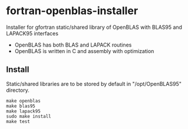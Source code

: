 # fortran-openblas-installer

Installer for gfortran static/shared library of OpenBLAS with BLAS95 and LAPACK95 interfaces

- OpenBLAS has both BLAS and LAPACK routines
- OpenBLAS is written in C and assembly with optimization

## Install

Static/shared libraries are to be stored by default in "/opt/OpenBLAS95" directory.

```
make openblas
make blas95
make lapack95
sudo make install
make test
```
